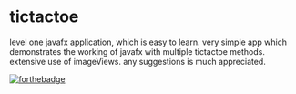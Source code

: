 # tictactoe

level one javafx application, which is easy to learn. very simple app which demonstrates the working of javafx with multiple 
tictactoe methods. extensive use of imageViews. any suggestions is much appreciated.

[![forthebadge](https://forthebadge.com/images/badges/built-with-love.svg)](https://forthebadge.com)
